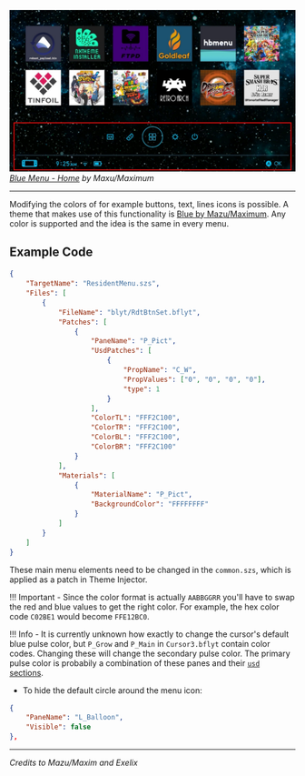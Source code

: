 ![Preview](preview.jpg)
_[Blue Menu - Home](https://themezer.net/themes/homemenu/Blue-Menu-Home-bd2) by Maxu/Maximum_

---

Modifying the colors of for example buttons, text, lines icons is possible.
A theme that makes use of this functionality is [Blue by Mazu/Maximum](https://themezer.net/packs/Blue-Menu-1b4). Any color is supported and the idea is the same in every menu.

## Example Code

```json
{
	"TargetName": "ResidentMenu.szs",
	"Files": [
		{
			"FileName": "blyt/RdtBtnSet.bflyt",
			"Patches": [
				{
					"PaneName": "P_Pict",
					"UsdPatches": [
						{
							"PropName": "C_W",
							"PropValues": ["0", "0", "0", "0"],
							"type": 1
						}
					],
					"ColorTL": "FFF2C100",
					"ColorTR": "FFF2C100",
					"ColorBL": "FFF2C100",
					"ColorBR": "FFF2C100"
				}
			],
			"Materials": [
				{
					"MaterialName": "P_Pict",
					"BackgroundColor": "FFFFFFFF"
				}
			]
		}
	]
}
```

These main menu elements need to be changed in the `common.szs`, which is applied as a patch in Theme Injector.

<!-- prettier-ignore -->
!!! Important
	-   Since the color format is actually `AABBGGRR` you'll have to swap the red and blue values to get the right color. For example, the hex color code `C02BE1` would become `FFE12BC0`.

<!-- prettier-ignore -->
!!! Info
	-   It is currently unknown how exactly to change the cursor's default blue pulse color, but `P_Grow` and `P_Main` in `Cursor3.bflyt` contain color codes. Changing these will change the secondary pulse color. The primary pulse color is probabily a combination of these panes and their [`usd` sections](../../../definitions.md#usd-section).

-   To hide the default circle around the menu icon:

```json
{
	"PaneName": "L_Balloon",
	"Visible": false
},
```

---

_Credits to Mazu/Maxim and Exelix_
